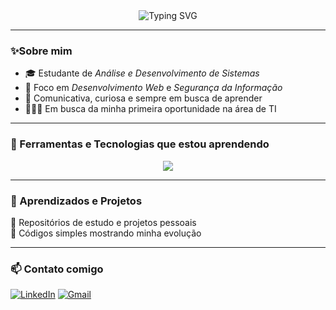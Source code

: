 <div align="center">
  <img src="https://readme-typing-svg.demolab.com?font=Fira+Code&pause=1000&color=F7AB0A&center=true&vCenter=true&width=435&lines=Oi%2C+eu+sou+a+P%C3%A2mella!;Estudante+de+ADS;Futura+Dev+de+Seguran%C3%A7a+e+Front-End" alt="Typing SVG" />
</div>

---

### ✨Sobre mim

- 🎓 Estudante de *Análise e Desenvolvimento de Sistemas*
- 🌟 Foco em *Desenvolvimento Web* e *Segurança da Informação*
- 🧠 Comunicativa, curiosa e sempre em busca de aprender
- 👩🏻‍💻 Em busca da minha primeira oportunidade na área de TI

---

### 💼 Ferramentas e Tecnologias que estou aprendendo

<p align="center">
  <img src="https://skillicons.dev/icons?i=html,css,js,git,github" />
</p>

---

### 🌱 Aprendizados e Projetos

📌 Repositórios de estudo e projetos pessoais  
📌 Códigos simples mostrando minha evolução    

---

### 📫 Contato comigo

[![LinkedIn](https://img.shields.io/badge/-LinkedIn-blue?style=flat-square&logo=linkedin&logoColor=white)](https://www.linkedin.com/in/pâmella-lima-19796736b/)
[![Gmail](https://img.shields.io/badge/-Gmail-D14836?style=flat-square&logo=gmail&logoColor=white&link=mailto:codebypam@gmail.com)](mailto:codebypam@gmail.com)


